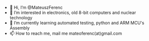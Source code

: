 - 👋 Hi, I’m @MateuszFerenc
- 👀 I’m interested in electronics, old 8-bit computers and nuclear technology
- 🌱 I’m currently learning automated testing, python and ARM MCU's Assembly
- 📫 How to reach me, mail me mateoferenc(at)gmail.com
<!--- - 💞️ I’m looking to collaborate on ... --->

<!---
MateuszFerenc/MateuszFerenc is a ✨ special ✨ repository because its `README.md` (this file) appears on your GitHub profile.
You can click the Preview link to take a look at your changes.
--->
